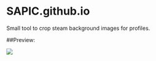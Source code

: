 SAPIC.github.io
===============
Small tool to crop steam background images for profiles.

##Preview:

![](http://i.oddball.tf/Do0Ju.jpg?raw=true)